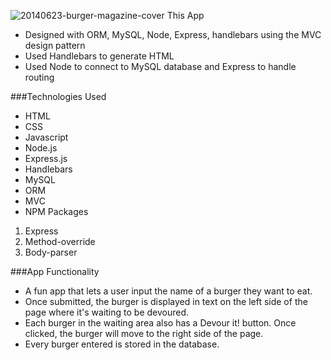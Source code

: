 ![20140623-burger-magazine-cover](https://cloud.githubusercontent.com/assets/23545714/26179683/1790f8f8-3b33-11e7-990e-60cc70b11832.jpg)
This App
* Designed with ORM, MySQL, Node, Express, handlebars using the MVC design pattern
* Used Handlebars to generate HTML
* Used Node to connect to MySQL database and Express to handle routing

###Technologies Used

* HTML
* CSS
* Javascript
* Node.js
* Express.js
* Handlebars
* MySQL
* ORM
* MVC
* NPM Packages
 1. Express
 2. Method-override
 3. Body-parser

###App Functionality

* A fun app that lets a user input the name of a burger they want to eat.
* Once submitted, the burger is displayed in text on the left side of the page where it's waiting to be devoured.
* Each burger in the waiting area also has a Devour it! button. Once clicked, the burger will move to the right side of the page.
* Every burger entered is stored in the database.
